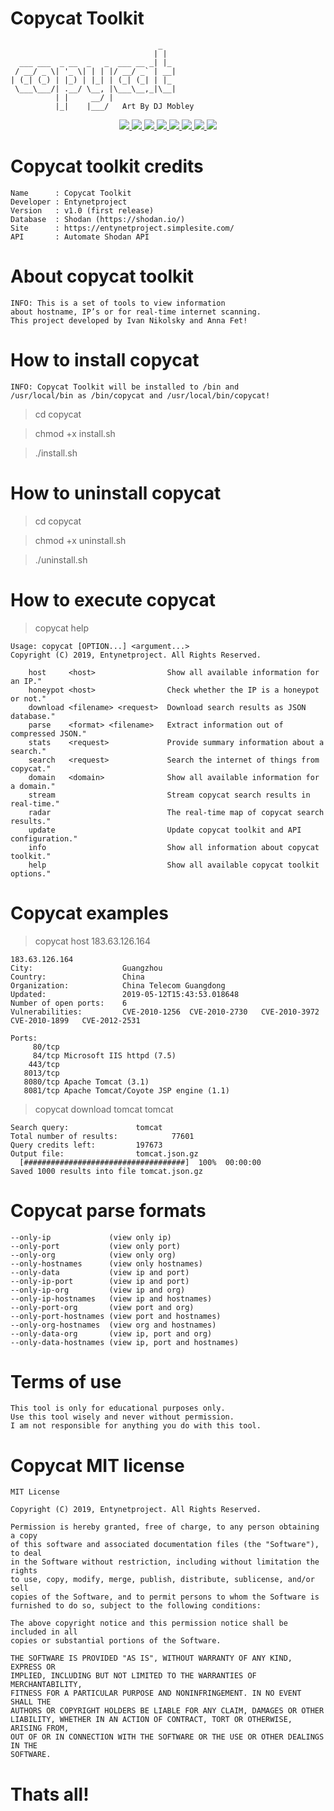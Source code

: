 # Copycat Toolkit
                                     _   
                                    | |  
      ___ ___  _ __  _   _  ___ __ _| |_ 
     / __/ _ \| '_ \| | | |/ __/ _` | __|
    | (_| (_) | |_) | |_| | (_| (_| | |_ 
     \___\___/| .__/ \__, |\___\__,_|\__|
              | |     __/ |              
              |_|    |___/   Art By DJ Mobley           

<p align="center">
  <a href="http://entynetproject.simplesite.com/">
    <img src="https://img.shields.io/badge/entynetproject-Ivan%20Nikolsky-blue.svg">
  </a>
  <a href="http://entynetproject.simplesite.com/">
      <img src="https://img.shields.io/badge/entynetproject-Anna%20Fet-red.svg">
  </a> 
  <a href="https://github.com/entynetproject/copycat/releases">
    <img src="https://img.shields.io/github/release/entynetproject/copycat.svg">
  </a>
  <a href="https://ru.m.wikipedia.org/wiki/Python">
    <img src="https://img.shields.io/badge/language-python-blue.svg">
 </a>
  <a href="https://shodan.io/">
      <img src="https://img.shields.io/badge/database-shodan-red.svg?maxAge=2592000">
 </a>
  <a href="https://github.com/entynetproject/copycat/issues?q=is%3Aissue+is%3Aclosed">
      <img src="https://img.shields.io/github/issues/entynetproject/copycat.svg">
  </a>
  <a href="https://github.com/entynetproject/copycat/wiki">
      <img src="https://img.shields.io/badge/wiki%20-copycat-lightgrey.svg">
 </a>
  <a href="https://mobile.twitter.com/copycat_toolkit">
    <img src="https://img.shields.io/badge/twitter-copycat-blue.svg">
 </a>
</p>

# Copycat toolkit credits
   
    Name      : Copycat Toolkit 
    Developer : Entynetproject
    Version   : v1.0 (first release)
    Database  : Shodan (https://shodan.io/)
    Site      : https://entynetproject.simplesite.com/
    API       : Automate Shodan API

# About copycat toolkit

    INFO: This is a set of tools to view information 
    about hostname, IP’s or for real-time internet scanning.
    This project developed by Ivan Nikolsky and Anna Fet!
    
# How to install copycat

    INFO: Copycat Toolkit will be installed to /bin and
    /usr/local/bin as /bin/copycat and /usr/local/bin/copycat!
    
> cd copycat

> chmod +x install.sh

> ./install.sh

# How to uninstall copycat

> cd copycat

> chmod +x uninstall.sh

> ./uninstall.sh

# How to execute copycat

> copycat help

    Usage: copycat [OPTION...] <argument...>
    Copyright (C) 2019, Entynetproject. All Rights Reserved.
 
        host     <host>                Show all available information for an IP."
        honeypot <host>                Check whether the IP is a honeypot or not."
        download <filename> <request>  Download search results as JSON database."
        parse    <format> <filename>   Extract information out of compressed JSON."
        stats    <request>             Provide summary information about a search."                 
        search   <request>             Search the internet of things from copycat."
        domain   <domain>              Show all available information for a domain."
        stream                         Stream copycat search results in real-time."
        radar                          The real-time map of copycat search results."
        update                         Update copycat toolkit and API configuration."
        info                           Show all information about copycat toolkit."
        help                           Show all available copycat toolkit options."
 
 # Copycat examples
 
> copycat host 183.63.126.164
 
    183.63.126.164
    City:                    Guangzhou
    Country:                 China
    Organization:            China Telecom Guangdong
    Updated:                 2019-05-12T15:43:53.018648
    Number of open ports:    6
    Vulnerabilities:         CVE-2010-1256	CVE-2010-2730	CVE-2010-3972	CVE-2010-1899	CVE-2012-2531	

    Ports:
         80/tcp  
         84/tcp Microsoft IIS httpd (7.5)
        443/tcp  
       8013/tcp  
       8080/tcp Apache Tomcat (3.1)
       8081/tcp Apache Tomcat/Coyote JSP engine (1.1)
       
> copycat download tomcat tomcat

    Search query:			    tomcat
    Total number of results:            77601
    Query credits left:		    197673
    Output file:			    tomcat.json.gz
      [####################################]  100%  00:00:00
    Saved 1000 results into file tomcat.json.gz
    
# Copycat parse formats

    --only-ip             (view only ip)       
    --only-port           (view only port)
    --only-org            (view only org)
    --only-hostnames      (view only hostnames)
    --only-data           (view ip and port)
    --only-ip-port        (view ip and port)
    --only-ip-org         (view ip and org)
    --only-ip-hostnames   (view ip and hostnames)
    --only-port-org       (view port and org)
    --only-port-hostnames (view port and hostnames)
    --only-org-hostnames  (view org and hostnames)
    --only-data-org       (view ip, port and org)
    --only-data-hostnames (view ip, port and hostnames)

# Terms of use

    This tool is only for educational purposes only.
    Use this tool wisely and never without permission.
    I am not responsible for anything you do with this tool.

# Copycat MIT license

    MIT License

    Copyright (C) 2019, Entynetproject. All Rights Reserved.

    Permission is hereby granted, free of charge, to any person obtaining a copy
    of this software and associated documentation files (the "Software"), to deal
    in the Software without restriction, including without limitation the rights
    to use, copy, modify, merge, publish, distribute, sublicense, and/or sell
    copies of the Software, and to permit persons to whom the Software is
    furnished to do so, subject to the following conditions:

    The above copyright notice and this permission notice shall be included in all
    copies or substantial portions of the Software.

    THE SOFTWARE IS PROVIDED "AS IS", WITHOUT WARRANTY OF ANY KIND, EXPRESS OR
    IMPLIED, INCLUDING BUT NOT LIMITED TO THE WARRANTIES OF MERCHANTABILITY,
    FITNESS FOR A PARTICULAR PURPOSE AND NONINFRINGEMENT. IN NO EVENT SHALL THE
    AUTHORS OR COPYRIGHT HOLDERS BE LIABLE FOR ANY CLAIM, DAMAGES OR OTHER
    LIABILITY, WHETHER IN AN ACTION OF CONTRACT, TORT OR OTHERWISE, ARISING FROM,
    OUT OF OR IN CONNECTION WITH THE SOFTWARE OR THE USE OR OTHER DEALINGS IN THE
    SOFTWARE.

# Thats all!
 
